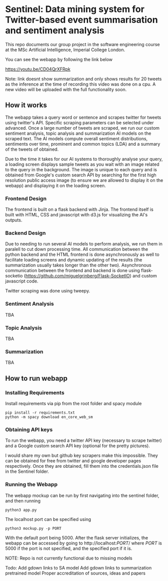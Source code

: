 <h1>Sentinel: Data mining system for Twitter-based event summarisation and sentiment analysis</h1>
  
This repo documents our group project in the software engineering course at the MSc Artificial Intelligence, Imperial College London.

You can see the webapp by following the link below

https://youtu.be/CD04QrXFRpk

Note: link doesnt show summarization and only shows results for 20 tweets as the inference at the time of recording this video was done on a cpu. A new video will be uploaded with the full functionality soon. 

<h2> How it works </h2>

The webapp takes a query word or sentence and scrapes twitter for tweets using twitter's API. Specific scraping parameters can be selected under advanced. Once a large number of tweets are scraped, we run our custom sentiment analysis, topic analysis and summarization AI models on the scraped text. The AI models compute overall sentiment distributions, sentiments over time, prominent and common topics (LDA) and a summary of the tweets of obtained. 

Due to the time it takes for our AI systems to thoroughly analyse your query, a loading screen displays sample tweets as you wait with an image related to the query in the background. The image is unique to each query and is obtained from Google's custom search API by searching for the first high resolution public access image (to ensure we are allowed to display it on the webapp) and displaying it on the loading screen. 

<h3> Frontend Design </h3>

The frontend is built on a flask backend with Jinja. The frontend itself is built with HTML, CSS and javascript with d3.js for visualizing the AI's outputs. 

<h3> Backend Design </h3>

Due to needing to run several AI models to perform analysis, we run them in paralell to cut down processing time. All communication between the python backend and the HTML frontend is done asynchronously as well to facilitate loading screens and dynamic updating of the results (the summarization usually takes longer than the other two). Asynchronous communication between the frontend and backend is done using flask-socketio (https://github.com/miguelgrinberg/Flask-SocketIO) and custom javascript code. 

Twitter scraping was done using tweepy. 

<h3> Sentiment Analysis </h3>
TBA
<h3> Topic Analysis </h3>
TBA
<h3> Summarization </h3>
TBA

<h2>How to run webapp</h2>

<h3> Installing Requirements </h3>

Install requirements via pip from the root folder and spacy module

```
pip install -r requirements.txt
python -m spacy download en_core_web_sm
```

<h3> Obtaining API keys </h3>

To run the webapp, you need a twitter API key (necessary to scrape twitter) and a Google custom search API key (optional for the pretty pictures).

I would share my own but github key scrapers make this impossible.
They can be obtained for free from twitter and google developer pages respectively.
Once they are obtained, fill them into the credentials.json file in the Sentinel folder. 

<h3> Running the Webapp </h3>

The webapp mockup can be run by first navigating into the sentinel folder, and then running

```
python3 app.py
```

The localhost port can be specified using 

```
python3 mockup.py -p PORT
```

With the default port being 5000.
After the flask server initializes, the webapp can be accessed by going to http://localhost:$PORT$/ where $PORT$ is 5000 if the port is not specified, and the specified port if it is. 


NOTE: Repo is not currently functional due to missing models

Todo: 
Add gdown links to SA model
Add gdown links to summarization pretrained model
Proper accreditation of sources, ideas and papers

